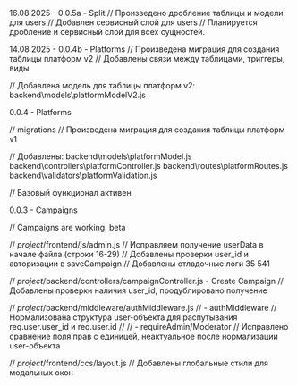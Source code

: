 16.08.2025 - 0.0.5a - Split
// Произведено дробление таблицы и модели для users
// Добавлен сервисный слой для users
// Планируется дробление и сервисный слой для всех сущностей.

14.08.2025 - 0.0.4b - Platforms
// Произведена миграция для создания таблицы платформ v2
// Добавлены связи между таблицами, триггеры, виды

// Добавлена модель для таблицы платформ v2:
backend\models\platformModelV2.js

0.0.4 - Platforms

// migrations
// Произведена миграция для создания таблицы платформ v1

// Добавлены:
backend\models\platformModel.js
backend\controllers\platformController.js
backend\routes\platformRoutes.js
backend\validators\platformValidation.js

// Базовый функционал активен


0.0.3 - Campaigns

// Campaigns are working, beta

// *project*/frontend/js/admin.js
// Исправляем получение userData в начале файла (строки 16-29)
// Добавлены проверки user_id и авторизации в saveCampaign
// Добавлены отладочные логи 35 541

// *project*/backend/controllers/campaignController.js - Create Campaign
// Добавлены проверки наличия user_id, продублировано получение

// *project*/backend/middleware/authMiddleware.js 
// - authMiddleware
// Нормализована структура user-объекта для распутывания req.user.user_id и req.user.id
//
// - requireAdmin/Moderator
// Исправлено сравнение поля прав с единицей, неактуальное после нормализации user-объекта 

// *project*/frontend/ccs/layout.js
// Добавлены глобальные стили для модальных окон
